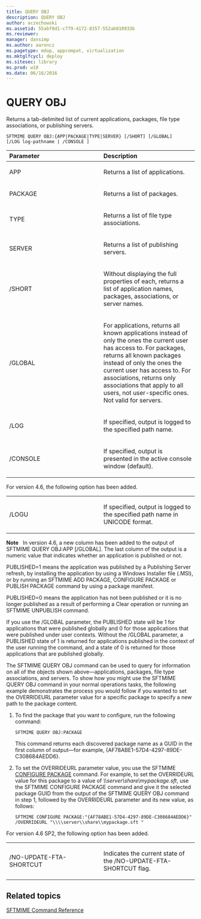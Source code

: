 ```yaml
---
title: QUERY OBJ
description: QUERY OBJ
author: aczechowski
ms.assetid: 55abf0d1-c779-4172-8357-552ab010933b
ms.reviewer: 
manager: dansimp
ms.author: aaroncz
ms.pagetype: mdop, appcompat, virtualization
ms.mktglfcycl: deploy
ms.sitesec: library
ms.prod: w10
ms.date: 06/16/2016
---
```



# QUERY OBJ


Returns a tab-delimited list of current applications, packages, file type associations, or publishing servers.

`SFTMIME QUERY OBJ:{APP|PACKAGE|TYPE|SERVER} [/SHORT] [/GLOBAL]                 [/LOG log-pathname | /CONSOLE ]`

<table>
<colgroup>
<col width="50%" />
<col width="50%" />
</colgroup>
<thead>
<tr class="header">
<th align="left">Parameter</th>
<th align="left">Description</th>
</tr>
</thead>
<tbody>
<tr class="odd">
<td align="left"><p>APP</p></td>
<td align="left"><p>Returns a list of applications.</p></td>
</tr>
<tr class="even">
<td align="left"><p>PACKAGE</p></td>
<td align="left"><p>Returns a list of packages.</p></td>
</tr>
<tr class="odd">
<td align="left"><p>TYPE</p></td>
<td align="left"><p>Returns a list of file type associations.</p></td>
</tr>
<tr class="even">
<td align="left"><p>SERVER</p></td>
<td align="left"><p>Returns a list of publishing servers.</p></td>
</tr>
<tr class="odd">
<td align="left"><p>/SHORT</p></td>
<td align="left"><p>Without displaying the full properties of each, returns a list of application names, packages, associations, or server names.</p></td>
</tr>
<tr class="even">
<td align="left"><p>/GLOBAL</p></td>
<td align="left"><p>For applications, returns all known applications instead of only the ones the current user has access to. For packages, returns all known packages instead of only the ones the current user has access to. For associations, returns only associations that apply to all users, not user-specific ones. Not valid for servers.</p></td>
</tr>
<tr class="odd">
<td align="left"><p>/LOG</p></td>
<td align="left"><p>If specified, output is logged to the specified path name.</p></td>
</tr>
<tr class="even">
<td align="left"><p>/CONSOLE</p></td>
<td align="left"><p>If specified, output is presented in the active console window (default).</p></td>
</tr>
</tbody>
</table>

 

For version 4.6, the following option has been added.

<table>
<colgroup>
<col width="50%" />
<col width="50%" />
</colgroup>
<tbody>
<tr class="odd">
<td align="left"><p>/LOGU</p></td>
<td align="left"><p>If specified, output is logged to the specified path name in UNICODE format.</p></td>
</tr>
</tbody>
</table>

 

**Note**  
In version 4.6, a new column has been added to the output of SFTMIME QUERY OBJ:APP \[/GLOBAL\]. The last column of the output is a numeric value that indicates whether an application is published or not.

PUBLISHED=1 means the application was published by a Publishing Server refresh, by installing the application by using a Windows Installer file (.MSI), or by running an SFTMIME ADD PACKAGE, CONFIGURE PACKAGE or PUBLISH PACKAGE command by using a package manifest.

PUBLISHED=0 means the application has not been published or it is no longer published as a result of performing a Clear operation or running an SFTMIME UNPUBLISH command.

If you use the /GLOBAL parameter, the PUBLISHED state will be 1 for applications that were published globally and 0 for those applications that were published under user contexts. Without the /GLOBAL parameter, a PUBLISHED state of 1 is returned for applications published in the context of the user running the command, and a state of 0 is returned for those applications that are published globally.

 

The SFTMIME QUERY OBJ command can be used to query for information on all of the objects shown above—applications, packages, file type associations, and servers. To show how you might use the SFTMIME QUERY OBJ command in your normal operations tasks, the following example demonstrates the process you would follow if you wanted to set the OVERRIDEURL parameter value for a specific package to specify a new path to the package content. 

1.  To find the package that you want to configure, run the following command:

    `SFTMIME QUERY OBJ:PACKAGE`

    This command returns each discovered package name as a GUID in the first column of output—for example, {AF78ABE1-57D4-4297-89DE-C308684AEDD6}.

2.  To set the OVERRIDEURL parameter value, you use the SFTMIME [CONFIGURE PACKAGE](configure-package.md) command. For example, to set the OVERRIDEURL value for this package to a value of *\\\\server\\share\\mypackage.sft*, use the SFTMIME CONFIGURE PACKAGE command and give it the selected package GUID from the output of the SFTMIME QUERY OBJ command in step 1, followed by the OVERRIDEURL parameter and its new value, as follows:

    `SFTMIME CONFIGURE PACKAGE:"{AF78ABE1-57D4-4297-89DE-C308684AEDD6}" /OVERRIDEURL "\\\\server\\share\\mypackage.sft "`

For version 4.6 SP2, the following option has been added.

<table>
<colgroup>
<col width="50%" />
<col width="50%" />
</colgroup>
<tbody>
<tr class="odd">
<td align="left"><p>/NO-UPDATE-FTA-SHORTCUT</p></td>
<td align="left"><p>Indicates the current state of the /NO-UPDATE-FTA-SHORTCUT flag.</p></td>
</tr>
</tbody>
</table>

 

## Related topics


[SFTMIME Command Reference](sftmime--command-reference.md)

 

 





